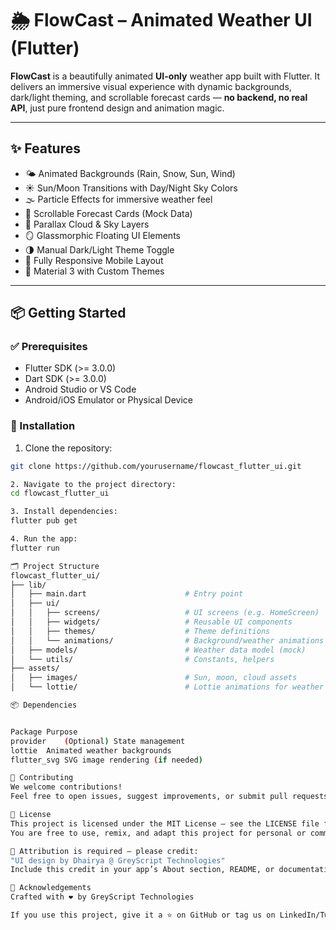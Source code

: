 # 🌦️ FlowCast – Animated Weather UI (Flutter)

**FlowCast** is a beautifully animated **UI-only** weather app built with Flutter. It delivers an immersive visual experience with dynamic backgrounds, dark/light theming, and scrollable forecast cards — **no backend, no real API**, just pure frontend design and animation magic.

---

## ✨ Features

- 🌤️ Animated Backgrounds (Rain, Snow, Sun, Wind)
- ☀️ Sun/Moon Transitions with Day/Night Sky Colors
- 🌫️ Particle Effects for immersive weather feel
- 📅 Scrollable Forecast Cards (Mock Data)
- 🌌 Parallax Cloud & Sky Layers
- 🪞 Glassmorphic Floating UI Elements
- 🌗 Manual Dark/Light Theme Toggle
- 📱 Fully Responsive Mobile Layout
- 🎨 Material 3 with Custom Themes

---

## 📦 Getting Started

### ✅ Prerequisites

- Flutter SDK (>= 3.0.0)
- Dart SDK (>= 3.0.0)
- Android Studio or VS Code
- Android/iOS Emulator or Physical Device

### 🚀 Installation

1. Clone the repository:

```bash
git clone https://github.com/yourusername/flowcast_flutter_ui.git

2. Navigate to the project directory:
cd flowcast_flutter_ui

3. Install dependencies:
flutter pub get

4. Run the app:
flutter run

🗂️ Project Structure
flowcast_flutter_ui/
├── lib/
│   ├── main.dart                      # Entry point
│   ├── ui/
│   │   ├── screens/                   # UI screens (e.g. HomeScreen)
│   │   ├── widgets/                   # Reusable UI components
│   │   ├── themes/                    # Theme definitions
│   │   └── animations/                # Background/weather animations
│   ├── models/                        # Weather data model (mock)
│   └── utils/                         # Constants, helpers
├── assets/
│   ├── images/                        # Sun, moon, cloud assets
│   └── lottie/                        # Lottie animations for weather

📦 Dependencies


Package	Purpose
provider	(Optional) State management
lottie	Animated weather backgrounds
flutter_svg	SVG image rendering (if needed)

🤝 Contributing
We welcome contributions!
Feel free to open issues, suggest improvements, or submit pull requests to make FlowCast even better.

📄 License
This project is licensed under the MIT License — see the LICENSE file for full details.
You are free to use, remix, and adapt this project for personal or commercial use.

📝 Attribution is required — please credit:
"UI design by Dhairya @ GreyScript Technologies"
Include this credit in your app’s About section, README, or documentation.

🙌 Acknowledgements
Crafted with ❤️ by GreyScript Technologies

If you use this project, give it a ⭐ on GitHub or tag us on LinkedIn/Twitter — we’d love to see what you build!
